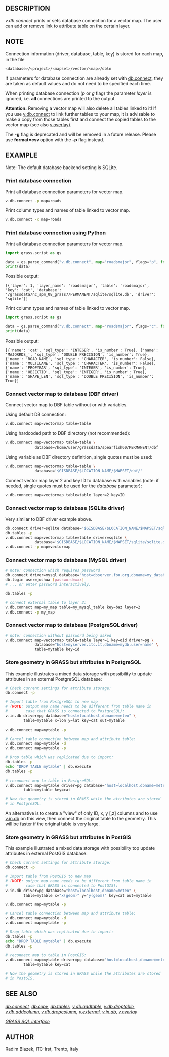 ## DESCRIPTION

*v.db.connect* prints or sets database connection for a vector map. The
user can add or remove link to attribute table on the certain layer.

## NOTE

Connection information (driver, database, table, key) is stored for each
map, in the file

```sh
<database>/<project>/<mapset>/vector/<map>/dbln
```

If parameters for database connection are already set with
[db.connect](db.connect.md), they are taken as default values and do not
need to be specified each time.

When printing database connection (*p* or *g* flag) the parameter
*layer* is ignored, i.e. **all** connections are printed to the output.

**Attention:** Removing a vector map will also delete all tables linked
to it! If you use [v.db.connect](db.connect.md) to link further tables
to your map, it is advisable to make a copy from those tables first and
connect the copied tables to the vector map (see also
[v.overlay](v.overlay.md)).

The **-g** flag is deprecated and will be removed in a future release. Please
use **format=csv** option with the **-p** flag instead.

## EXAMPLE

Note: The default database backend setting is SQLite.

### Print database connection

Print all database connection parameters for vector map.

```sh
v.db.connect -p map=roads
```

Print column types and names of table linked to vector map.

```sh
v.db.connect -c map=roads
```

### Print database connection using Python

Print all database connection parameters for vector map.

```python
import grass.script as gs

data = gs.parse_command("v.db.connect", map="roadsmajor", flags="p", format="json")
print(data)
```

Possible output:

```text
[{'layer': 1, 'layer_name': 'roadsmajor', 'table': 'roadsmajor', 'key': 'cat', 'database': '/grassdata/nc_spm_08_grass7/PERMANENT/sqlite/sqlite.db', 'driver': 'sqlite'}]
```

Print column types and names of table linked to vector map.

```python
import grass.script as gs

data = gs.parse_command("v.db.connect", map="roadsmajor", flags="c", format="json")
print(data)
```

Possible output:

```text
[{'name': 'cat', 'sql_type': 'INTEGER', 'is_number': True}, {'name': 'MAJORRDS_', 'sql_type': 'DOUBLE PRECISION', 'is_number': True}, {'name': 'ROAD_NAME', 'sql_type': 'CHARACTER', 'is_number': False}, {'name': 'MULTILANE', 'sql_type': 'CHARACTER', 'is_number': False}, {'name': 'PROPYEAR', 'sql_type': 'INTEGER', 'is_number': True}, {'name': 'OBJECTID', 'sql_type': 'INTEGER', 'is_number': True}, {'name': 'SHAPE_LEN', 'sql_type': 'DOUBLE PRECISION', 'is_number': True}]
```

### Connect vector map to database (DBF driver)

Connect vector map to DBF table without or with variables.  

Using default DB connection:

```sh
v.db.connect map=vectormap table=table
```

Using hardcoded path to DBF directory (not recommended):  

```sh
v.db.connect map=vectormap table=table \
             database=/home/user/grassdata/spearfish60/PERMANENT/dbf
```

Using variable as DBF directory definition, single quotes must be
used:  

```sh
v.db.connect map=vectormap table=table \
             database='$GISDBASE/$LOCATION_NAME/$MAPSET/dbf/'
```

Connect vector map layer 2 and key ID to database with variables (note:
if needed, single quotes must be used for the *database* parameter):

```sh
v.db.connect map=vectormap table=table layer=2 key=ID
```

### Connect vector map to database (SQLite driver)

Very similar to DBF driver example above.

```sh
db.connect driver=sqlite database='$GISDBASE/$LOCATION_NAME/$MAPSET/sqlite/sqlite.db'
db.tables -p
v.db.connect map=vectormap table=table driver=sqlite \
             database='$GISDBASE/$LOCATION_NAME/$MAPSET/sqlite/sqlite.db'
v.db.connect -p map=vectormap
```

### Connect vector map to database (MySQL driver)

```sh
# note: connection which requires password
db.connect driver=mysql database="host=dbserver.foo.org,dbname=my_database"
db.login user=joshua [password=xxx]
# ... or enter password interactively.

db.tables -p

# connect external table to layer 2:
v.db.connect map=my_map table=my_mysql_table key=baz layer=2
v.db.connect -p my_map
```

### Connect vector map to database (PostgreSQL driver)

```sh
# note: connection without password being asked
v.db.connect map=vectormap table=table layer=1 key=oid driver=pg \
             database="host=myserver.itc.it,dbname=mydb,user=name" \
             table=mytable key=id
```

### Store geometry in GRASS but attributes in PostgreSQL

This example illustrates a mixed data storage with possibility to update
attributes in an external PostgreSQL database:

```sh
# Check current settings for attribute storage:
db.connect -p

# Import table from PostgreSQL to new map
# (NOTE: output map name needs to be different from table name in
#        case that GRASS is connected to PostgreSQL):
v.in.db driver=pg database="host=localhost,dbname=meteo" \
        table=mytable x=lon y=lat key=cat out=mytable

v.db.connect map=mytable -p

# Cancel table connection between map and attribute table:
v.db.connect map=mytable -d
v.db.connect map=mytable -p

# Drop table which was replicated due to import:
db.tables -p
echo "DROP TABLE mytable" | db.execute
db.tables -p

# reconnect map to table in PostgreSQL:
v.db.connect map=mytable driver=pg database="host=localhost,dbname=meteo" \
        table=mytable key=cat

# Now the geometry is stored in GRASS while the attributes are stored
# in PostgreSQL.
```

An alternative is to create a "view" of only ID, x, y \[,z\] columns and
to use [v.in.db](v.in.db.md) on this view, then connect the original
table to the geometry. This will be faster if the original table is very
large.

### Store geometry in GRASS but attributes in PostGIS

This example illustrated a mixed data storage with possibility top
update attributes in external PostGIS database:

```sh
# Check current settings for attribute storage:
db.connect -p

# Import table from PostGIS to new map
# (NOTE: output map name needs to be different from table name in
#        case that GRASS is connected to PostGIS):
v.in.db driver=pg database="host=localhost,dbname=meteo" \
        table=mytable x="x(geom)" y="y(geom)" key=cat out=mytable

v.db.connect map=mytable -p

# Cancel table connection between map and attribute table:
v.db.connect map=mytable -d
v.db.connect map=mytable -p

# Drop table which was replicated due to import:
db.tables -p
echo "DROP TABLE mytable" | db.execute
db.tables -p

# reconnect map to table in PostGIS:
v.db.connect map=mytable driver=pg database="host=localhost,dbname=meteo" \
        table=mytable key=cat

# Now the geometry is stored in GRASS while the attributes are stored
# in PostGIS.
```

## SEE ALSO

*[db.connect](db.connect.md), [db.copy](db.copy.md),
[db.tables](db.tables.md), [v.db.addtable](v.db.addtable.md),
[v.db.droptable](v.db.droptable.md),
[v.db.addcolumn](v.db.addcolumn.md),
[v.db.dropcolumn](v.db.dropcolumn.md), [v.external](v.external.md),
[v.in.db](v.in.db.md), [v.overlay](v.overlay.md)*

*[GRASS SQL interface](sql.md)*

## AUTHOR

Radim Blazek, ITC-Irst, Trento, Italy
